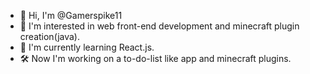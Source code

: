 - 👋 Hi, I'm @Gamerspike11
- 👀 I'm interested in web front-end development and minecraft plugin creation(java).
- 🌱 I'm currently learning React.js.
- 🛠️ Now I'm working on a to-do-list like app and minecraft plugins.
